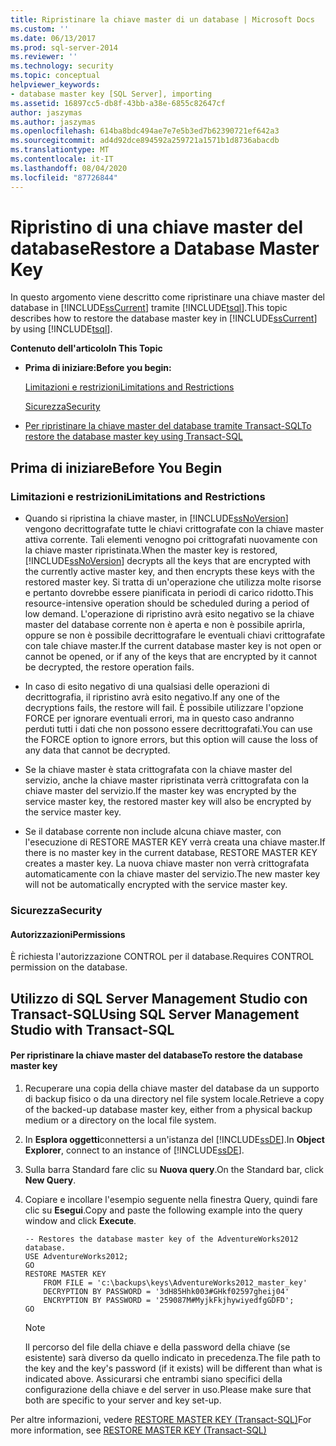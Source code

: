```yaml
---
title: Ripristinare la chiave master di un database | Microsoft Docs
ms.custom: ''
ms.date: 06/13/2017
ms.prod: sql-server-2014
ms.reviewer: ''
ms.technology: security
ms.topic: conceptual
helpviewer_keywords:
- database master key [SQL Server], importing
ms.assetid: 16897cc5-db8f-43bb-a38e-6855c82647cf
author: jaszymas
ms.author: jaszymas
ms.openlocfilehash: 614ba8bdc494ae7e7e5b3ed7b62390721ef642a3
ms.sourcegitcommit: ad4d92dce894592a259721a1571b1d8736abacdb
ms.translationtype: MT
ms.contentlocale: it-IT
ms.lasthandoff: 08/04/2020
ms.locfileid: "87726844"
---
```

# <a name="restore-a-database-master-key"></a><span data-ttu-id="2f942-102">Ripristino di una chiave master del database</span><span class="sxs-lookup"><span data-stu-id="2f942-102">Restore a Database Master Key</span></span>
  <span data-ttu-id="2f942-103">In questo argomento viene descritto come ripristinare una chiave master del database in [!INCLUDE[ssCurrent](../../../includes/sscurrent-md.md)] tramite [!INCLUDE[tsql](../../../includes/tsql-md.md)].</span><span class="sxs-lookup"><span data-stu-id="2f942-103">This topic describes how to restore the database master key in [!INCLUDE[ssCurrent](../../../includes/sscurrent-md.md)] by using [!INCLUDE[tsql](../../../includes/tsql-md.md)].</span></span>  
  
 <span data-ttu-id="2f942-104">**Contenuto dell'articolo**</span><span class="sxs-lookup"><span data-stu-id="2f942-104">**In This Topic**</span></span>  
  
-   <span data-ttu-id="2f942-105">**Prima di iniziare:**</span><span class="sxs-lookup"><span data-stu-id="2f942-105">**Before you begin:**</span></span>  
  
     [<span data-ttu-id="2f942-106">Limitazioni e restrizioni</span><span class="sxs-lookup"><span data-stu-id="2f942-106">Limitations and Restrictions</span></span>](#Restrictions)  
  
     [<span data-ttu-id="2f942-107">Sicurezza</span><span class="sxs-lookup"><span data-stu-id="2f942-107">Security</span></span>](#Security)  
  
-   [<span data-ttu-id="2f942-108">Per ripristinare la chiave master del database tramite Transact-SQL</span><span class="sxs-lookup"><span data-stu-id="2f942-108">To restore the database master key using Transact-SQL</span></span>](#SSMSProcedure)  
  
##  <a name="before-you-begin"></a><a name="BeforeYouBegin"></a> <span data-ttu-id="2f942-109">Prima di iniziare</span><span class="sxs-lookup"><span data-stu-id="2f942-109">Before You Begin</span></span>  
  
###  <a name="limitations-and-restrictions"></a><a name="Restrictions"></a> <span data-ttu-id="2f942-110">Limitazioni e restrizioni</span><span class="sxs-lookup"><span data-stu-id="2f942-110">Limitations and Restrictions</span></span>  
  
-   <span data-ttu-id="2f942-111">Quando si ripristina la chiave master, in [!INCLUDE[ssNoVersion](../../../includes/ssnoversion-md.md)] vengono decrittografate tutte le chiavi crittografate con la chiave master attiva corrente. Tali elementi venogno poi crittografati nuovamente con la chiave master ripristinata.</span><span class="sxs-lookup"><span data-stu-id="2f942-111">When the master key is restored, [!INCLUDE[ssNoVersion](../../../includes/ssnoversion-md.md)] decrypts all the keys that are encrypted with the currently active master key, and then encrypts these keys with the restored master key.</span></span> <span data-ttu-id="2f942-112">Si tratta di un'operazione che utilizza molte risorse e pertanto dovrebbe essere pianificata in periodi di carico ridotto.</span><span class="sxs-lookup"><span data-stu-id="2f942-112">This resource-intensive operation should be scheduled during a period of low demand.</span></span> <span data-ttu-id="2f942-113">L'operazione di ripristino avrà esito negativo se la chiave master del database corrente non è aperta e non è possibile aprirla, oppure se non è possibile decrittografare le eventuali chiavi crittografate con tale chiave master.</span><span class="sxs-lookup"><span data-stu-id="2f942-113">If the current database master key is not open or cannot be opened, or if any of the keys that are encrypted by it cannot be decrypted, the restore operation fails.</span></span>  
  
-   <span data-ttu-id="2f942-114">In caso di esito negativo di una qualsiasi delle operazioni di decrittografia, il ripristino avrà esito negativo.</span><span class="sxs-lookup"><span data-stu-id="2f942-114">If any one of the decryptions fails, the restore will fail.</span></span> <span data-ttu-id="2f942-115">È possibile utilizzare l'opzione FORCE per ignorare eventuali errori, ma in questo caso andranno perduti tutti i dati che non possono essere decrittografati.</span><span class="sxs-lookup"><span data-stu-id="2f942-115">You can use the FORCE option to ignore errors, but this option will cause the loss of any data that cannot be decrypted.</span></span>  
  
-   <span data-ttu-id="2f942-116">Se la chiave master è stata crittografata con la chiave master del servizio, anche la chiave master ripristinata verrà crittografata con la chiave master del servizio.</span><span class="sxs-lookup"><span data-stu-id="2f942-116">If the master key was encrypted by the service master key, the restored master key will also be encrypted by the service master key.</span></span>  
  
-   <span data-ttu-id="2f942-117">Se il database corrente non include alcuna chiave master, con l'esecuzione di RESTORE MASTER KEY verrà creata una chiave master.</span><span class="sxs-lookup"><span data-stu-id="2f942-117">If there is no master key in the current database, RESTORE MASTER KEY creates a master key.</span></span> <span data-ttu-id="2f942-118">La nuova chiave master non verrà crittografata automaticamente con la chiave master del servizio.</span><span class="sxs-lookup"><span data-stu-id="2f942-118">The new master key will not be automatically encrypted with the service master key.</span></span>  
  
###  <a name="security"></a><a name="Security"></a> <span data-ttu-id="2f942-119">Sicurezza</span><span class="sxs-lookup"><span data-stu-id="2f942-119">Security</span></span>  
  
####  <a name="permissions"></a><a name="Permissions"></a> <span data-ttu-id="2f942-120">Autorizzazioni</span><span class="sxs-lookup"><span data-stu-id="2f942-120">Permissions</span></span>  
 <span data-ttu-id="2f942-121">È richiesta l'autorizzazione CONTROL per il database.</span><span class="sxs-lookup"><span data-stu-id="2f942-121">Requires CONTROL permission on the database.</span></span>  
  
##  <a name="using-sql-server-management-studio-with-transact-sql"></a><a name="SSMSProcedure"></a><span data-ttu-id="2f942-122">Utilizzo di SQL Server Management Studio con Transact-SQL</span><span class="sxs-lookup"><span data-stu-id="2f942-122">Using SQL Server Management Studio with Transact-SQL</span></span>  
  
#### <a name="to-restore-the-database-master-key"></a><span data-ttu-id="2f942-123">Per ripristinare la chiave master del database</span><span class="sxs-lookup"><span data-stu-id="2f942-123">To restore the database master key</span></span>  
  
1.  <span data-ttu-id="2f942-124">Recuperare una copia della chiave master del database da un supporto di backup fisico o da una directory nel file system locale.</span><span class="sxs-lookup"><span data-stu-id="2f942-124">Retrieve a copy of the backed-up database master key, either from a physical backup medium or a directory on the local file system.</span></span>  
  
2.  <span data-ttu-id="2f942-125">In **Esplora oggetti**connettersi a un'istanza del [!INCLUDE[ssDE](../../../includes/ssde-md.md)].</span><span class="sxs-lookup"><span data-stu-id="2f942-125">In **Object Explorer**, connect to an instance of [!INCLUDE[ssDE](../../../includes/ssde-md.md)].</span></span>  
  
3.  <span data-ttu-id="2f942-126">Sulla barra Standard fare clic su **Nuova query**.</span><span class="sxs-lookup"><span data-stu-id="2f942-126">On the Standard bar, click **New Query**.</span></span>  
  
4.  <span data-ttu-id="2f942-127">Copiare e incollare l'esempio seguente nella finestra Query, quindi fare clic su **Esegui**.</span><span class="sxs-lookup"><span data-stu-id="2f942-127">Copy and paste the following example into the query window and click **Execute**.</span></span>  
  
    ```  
    -- Restores the database master key of the AdventureWorks2012 database.  
    USE AdventureWorks2012;  
    GO  
    RESTORE MASTER KEY   
        FROM FILE = 'c:\backups\keys\AdventureWorks2012_master_key'   
        DECRYPTION BY PASSWORD = '3dH85Hhk003#GHkf02597gheij04'   
        ENCRYPTION BY PASSWORD = '259087M#MyjkFkjhywiyedfgGDFD';  
    GO  
    ```  
  
    > [!NOTE]  
    >  <span data-ttu-id="2f942-128">Il percorso del file della chiave e della password della chiave (se esistente) sarà diverso da quello indicato in precedenza.</span><span class="sxs-lookup"><span data-stu-id="2f942-128">The file path to the key and the key's password (if it exists) will be different than what is indicated above.</span></span> <span data-ttu-id="2f942-129">Assicurarsi che entrambi siano specifici della configurazione della chiave e del server in uso.</span><span class="sxs-lookup"><span data-stu-id="2f942-129">Please make sure that both are specific to your server and key set-up.</span></span>  
  
 <span data-ttu-id="2f942-130">Per altre informazioni, vedere [RESTORE MASTER KEY &#40;Transact-SQL&#41;](/sql/t-sql/statements/restore-master-key-transact-sql)</span><span class="sxs-lookup"><span data-stu-id="2f942-130">For more information, see [RESTORE MASTER KEY &#40;Transact-SQL&#41;](/sql/t-sql/statements/restore-master-key-transact-sql)</span></span>  
  
  
